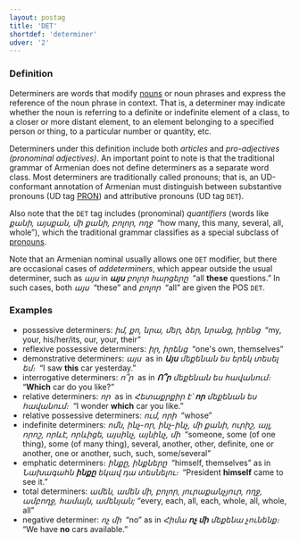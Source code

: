 ```yaml
---
layout: postag
title: 'DET'
shortdef: 'determiner'
udver: '2'
---
```


### Definition

Determiners are words that modify [nouns](NOUN) or noun phrases and express the reference of the noun phrase in context. That is, a determiner may indicate whether the noun is referring to a definite or indefinite element of a class, to a closer or more distant element, to an element belonging to a specified person or thing, to a particular number or quantity, etc.

Determiners under this definition include both _articles_ and _pro-adjectives (pronominal adjectives)_. An important point to note is that the traditional grammar of Armenian does not define determiners as a separate word class. Most determiners are traditionally called pronouns; that is, an UD-conformant annotation of Armenian must distinguish between substantive pronouns (UD tag [PRON]()) and attributive pronouns (UD tag `DET`).

Also note that the `DET` tag includes (pronominal) _quantifiers_ (words
like _քանի, այսքան, մի քանի, բոլոր, ողջ&nbsp;_ “how many, this many, several, all, whole”), which the traditional grammar classifies
as a special subclass of [pronouns](PRON).

Note that an Armenian nominal usually allows one `DET` modifier, but there are occasional cases of _addeterminers_, which appear outside the usual determiner, such as _այս_ in _<b>այս</b> բոլոր հարցերը&nbsp;_ “all <b>these</b> questions.” In such cases, both _այս&nbsp;_ “these” and _բոլոր&nbsp;_ “all” are given the POS `DET`.

### Examples

- possessive determiners: _իմ, քո, նրա, մեր, ձեր, նրանց, իրենց&nbsp;_ “my, your, his/her/its, our, your, their”
- reflexive possessive determiners: _իր, իրենց&nbsp;_ “one's own, themselves”
- demonstrative determiners: _այս&nbsp;_ as in _<b>Այս</b> մեքենան ես երեկ տեսել եմ։&nbsp;_ “I saw <b>this</b> car yesterday.”
- interrogative determiners: _ո՞ր&nbsp;_ as in _<b>Ո՞ր</b> մեքենան ես հավանում։&nbsp;_ “<b>Which</b> car do you like?”
- relative determiners: _որ&nbsp;_ as in _Հետաքրքիր է՝ <b>որ</b> մեքենան ես հավանում։&nbsp;_ “I wonder <b>which</b> car you like.”
- relative possessive determiners: _ում, որի&nbsp;_ “whose”
- indefinite determiners: _ոմն, ինչ-որ, ինչ-ինչ, մի քանի, ուրիշ, այլ, որոշ, որևէ, որևիցե, այսինչ, այնինչ, մի&nbsp;_ “someone, some (of one thing), some (of many thing), several, another, other, definite, one or another, one or another, such, such, some/several”
- emphatic determiners։ _ինքը, ինքները&nbsp;_ “himself, themselves” as in _Նախագահն <b>ինքը</b> եկավ դա տեսնելու։&nbsp;_ “President <b>himself</b> came to see it.”
- total determiners: _ամեն, ամեն մի, բոլոր, յուրաքանչյուր, ողջ, ամբողջ, համայն, ամենյան;_ “every, each, all, each, whole, all, whole, all”
- negative determiner: _ոչ մի&nbsp;_ “no” as in _Հիմա <b>ոչ մի</b> մեքենա չունենք։&nbsp;_ “We have <b>no</b> cars available.”
